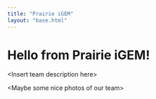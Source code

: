 ```yaml
---
title: "Prairie iGEM"
layout: "base.html"
---
```


<!-- {% for page in collections.page %} -->

<!-- <li><a href="{{ page.url }}">{{ page.data.title }}</a></li> -->

<!-- {% endfor %} -->

# Hello from Prairie iGEM!

\<Insert team description here>

\<Maybe some nice photos of our team>
